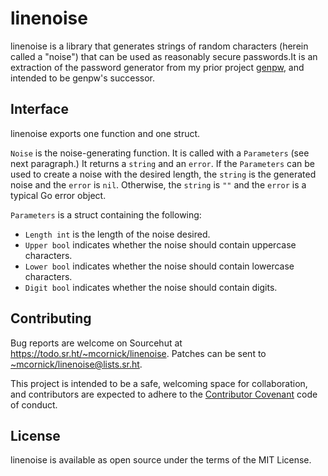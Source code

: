 # linenoise

linenoise is a library that generates strings of random characters
(herein called a "noise") that can be used as reasonably secure
passwords.It is an extraction of the password generator from my prior
project [genpw](https://github.com/markcornick/genpw), and intended to
be genpw's successor.

## Interface

linenoise exports one function and one struct.

`Noise` is the noise-generating function. It is called with a
`Parameters` (see next paragraph.) It returns a `string` and an `error`.
If the `Parameters` can be used to create a noise with the desired
length, the `string` is the generated noise and the `error` is `nil`.
Otherwise, the `string` is `""` and the `error` is a typical Go error
object.

`Parameters` is a struct containing the following:

* `Length int` is the length of the noise desired.
* `Upper bool` indicates whether the noise should contain uppercase
  characters.
* `Lower bool` indicates whether the noise should contain lowercase
  characters.
* `Digit bool` indicates whether the noise should contain digits.

## Contributing

Bug reports are welcome on Sourcehut at
https://todo.sr.ht/~mcornick/linenoise. Patches can be sent to
<~mcornick/linenoise@lists.sr.ht>.

This project is intended to be a safe, welcoming space for
collaboration, and contributors are expected to adhere to the
[Contributor Covenant](https://www.contributor-covenant.org/) code of
conduct.

## License

linenoise is available as open source under the terms of the MIT
License.
